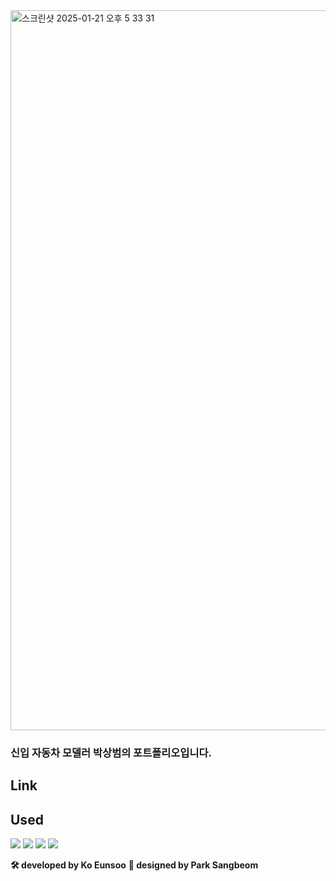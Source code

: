 <img width="1152" alt="스크린샷 2025-01-21 오후 5 33 31" src="https://github.com/user-attachments/assets/d01ec63e-4261-44e4-99c9-c22b29ecdc4e" />

### 신입 자동차 모델러 박상범의 포트폴리오입니다.

## Link

## Used

<img src="https://img.shields.io/badge/react-61DAFB?style=for-the-badge&logo=react&logoColor=white"> <img src="https://img.shields.io/badge/typescript-3178C6?style=for-the-badge&logo=typescript&logoColor=white"> <img src="https://img.shields.io/badge/vite-646CFF?style=for-the-badge&logo=vite&logoColor=white"> <img src="https://img.shields.io/badge/three.js-000000?style=for-the-badge&logo=three.js&logoColor=white">

**🛠️ developed by Ko Eunsoo**
**🎨 designed by Park Sangbeom**
